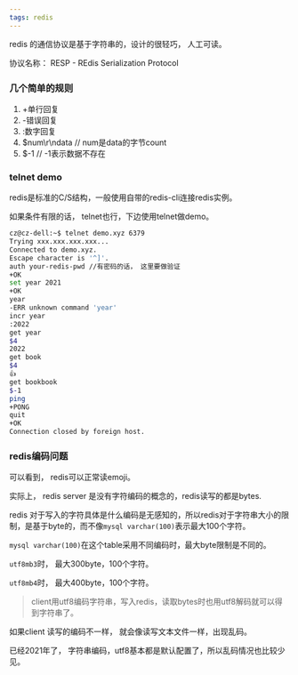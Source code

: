 ```yaml
---
tags: redis
---
```


redis 的通信协议是基于字符串的，设计的很轻巧， 人工可读。

协议名称： RESP - REdis Serialization Protocol


### 几个简单的规则
1. +单行回复
2. -错误回复
3. :数字回复
4. $num\r\ndata // num是data的字节count
5. $-1  // -1表示数据不存在

### telnet demo

redis是标准的C/S结构，一般使用自带的redis-cli连接redis实例。

如果条件有限的话， telnet也行，下边使用telnet做demo。

``` bash
cz@cz-dell:~$ telnet demo.xyz 6379
Trying xxx.xxx.xxx.xxx...
Connected to demo.xyz.
Escape character is '^]'.
auth your-redis-pwd //有密码的话， 这里要做验证
+OK
set year 2021
+OK
year
-ERR unknown command 'year'
incr year
:2022
get year
$4
2022
get book
$4
👍
get bookbook
$-1
ping
+PONG
quit
+OK
Connection closed by foreign host.
```

### redis编码问题

可以看到， redis可以正常读emoji。

实际上， redis server 是没有字符编码的概念的，redis读写的都是bytes.

redis 对于写入的字符具体是什么编码是无感知的，所以redis对于字符串大小的限制，是基于byte的，而不像`mysql varchar(100)`表示最大100个字符。

`mysql varchar(100)`在这个table采用不同编码时，最大byte限制是不同的。

`utf8mb3`时， 最大300byte，100个字符。

`utf8mb4`时， 最大400byte，100个字符。

> client用utf8编码字符串，写入redis，读取bytes时也用utf8解码就可以得到字符串了。

如果client 读写的编码不一样， 就会像读写文本文件一样，出现乱码。

已经2021年了， 字符串编码，utf8基本都是默认配置了，所以乱码情况也比较少见。
